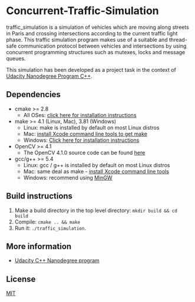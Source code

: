 # Concurrent-Traffic-Simulation

traffic_simulation is a simulation of vehicles which are moving along streets in Paris and crossing intersections according to the current traffic light phase. This traffic simulation program makes use of a suitable and thread-safe communication protocol between vehicles and intersections by using concurrent programming structures such as mutexes, locks and message queues.

This simulation has been developed as a project task in the context of [Udacity Nanodegree Program C++](https://github.com/udacity/CppND-Program-a-Concurrent-Traffic-Simulation).

## Dependencies

* cmake >= 2.8
  * All OSes: [click here for installation instructions](https://cmake.org/install/)
* make >= 4.1 (Linux, Mac), 3.81 (Windows)
  * Linux: make is installed by default on most Linux distros
  * Mac: [install Xcode command line tools to get make](https://developer.apple.com/xcode/features/)
  * Windows: [Click here for installation instructions](http://gnuwin32.sourceforge.net/packages/make.htm)
* OpenCV >= 4.1
  * The OpenCV 4.1.0 source code can be found [here](https://github.com/opencv/opencv/tree/4.1.0)
* gcc/g++ >= 5.4
  * Linux: gcc / g++ is installed by default on most Linux distros
  * Mac: same deal as make - [install Xcode command line tools](https://developer.apple.com/xcode/features/)
  * Windows: recommend using [MinGW](http://www.mingw.org/)

## Build instructions

1. Make a build directory in the top level directory: `mkdir build && cd build`
2. Compile: `cmake .. && make`
3. Run it: `./traffic_simulation`.

## More information

* [Udacity C++ Nanodegree program](https://github.com/udacity/CppND-Program-a-Concurrent-Traffic-Simulation)

## License

[MIT](https://opensource.org/licenses/MIT)


